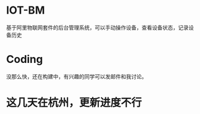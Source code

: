 # IOT-BM
基于阿里物联网套件的后台管理系统，可以手动操作设备，查看设备状态，记录设备历史


# Coding 
没那么快，还在构建中，有兴趣的同学可以发邮件和我讨论。

# 这几天在杭州，更新进度不行
